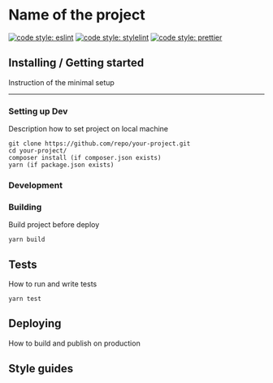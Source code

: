 # Name of the project
[![code style: eslint](https://img.shields.io/badge/code%20style-eslint-%23463fd4)](https://eslint.org) [![code style: stylelint](https://img.shields.io/badge/code%20style-stylelint-success)](https://stylelint.io) [![code style: prettier](https://img.shields.io/badge/code_style-prettier-ff69b4.svg?style=flat-square)](https://github.com/prettier/prettier)

## Installing / Getting started
Instruction of the minimal setup

---
### Setting up Dev
Description how to set project on local machine
```
git clone https://github.com/repo/your-project.git
cd your-project/
composer install (if composer.json exists)
yarn (if package.json exists)
```

### Development

### Building
Build project before deploy

```
yarn build
```

## Tests
How to run and write tests

```shell
yarn test
```

## Deploying
How to build and publish on production

## Style guides
